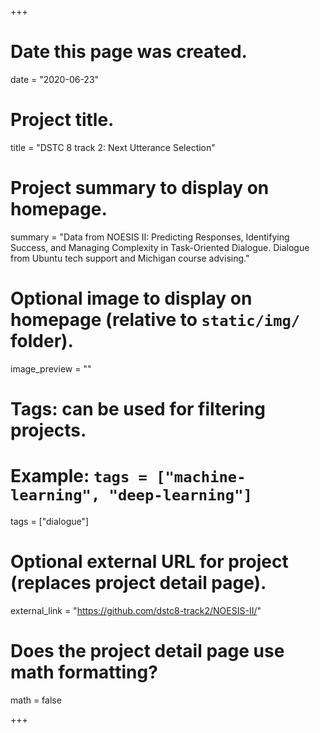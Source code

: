+++
# Date this page was created.
date = "2020-06-23"

# Project title.
title = "DSTC 8 track 2: Next Utterance Selection"

# Project summary to display on homepage.
summary = "Data from NOESIS II: Predicting Responses, Identifying Success, and Managing Complexity in Task-Oriented Dialogue. Dialogue from Ubuntu tech support and Michigan course advising."

# Optional image to display on homepage (relative to `static/img/` folder).
image_preview = ""

# Tags: can be used for filtering projects.
# Example: `tags = ["machine-learning", "deep-learning"]`
tags = ["dialogue"]

# Optional external URL for project (replaces project detail page).
external_link = "https://github.com/dstc8-track2/NOESIS-II/"

# Does the project detail page use math formatting?
math = false

+++

